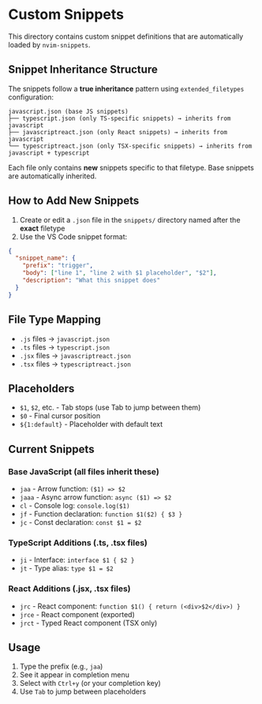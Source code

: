 # Custom Snippets

This directory contains custom snippet definitions that are automatically loaded by `nvim-snippets`.

## Snippet Inheritance Structure

The snippets follow a **true inheritance** pattern using `extended_filetypes` configuration:

```
javascript.json (base JS snippets)
├── typescript.json (only TS-specific snippets) → inherits from javascript
├── javascriptreact.json (only React snippets) → inherits from javascript  
└── typescriptreact.json (only TSX-specific snippets) → inherits from javascript + typescript
```

Each file only contains **new** snippets specific to that filetype. Base snippets are automatically inherited.

## How to Add New Snippets

1. Create or edit a `.json` file in the `snippets/` directory named after the **exact** filetype
2. Use the VS Code snippet format:

```json
{
  "snippet_name": {
    "prefix": "trigger",
    "body": ["line 1", "line 2 with $1 placeholder", "$2"],
    "description": "What this snippet does"
  }
}
```

## File Type Mapping

- `.js` files → `javascript.json`
- `.ts` files → `typescript.json` 
- `.jsx` files → `javascriptreact.json`
- `.tsx` files → `typescriptreact.json`

## Placeholders

- `$1`, `$2`, etc. - Tab stops (use Tab to jump between them)
- `$0` - Final cursor position
- `${1:default}` - Placeholder with default text

## Current Snippets

### Base JavaScript (all files inherit these)
- `jaa` - Arrow function: `($1) => $2`
- `jaaa` - Async arrow function: `async ($1) => $2`  
- `cl` - Console log: `console.log($1)`
- `jf` - Function declaration: `function $1($2) { $3 }`
- `jc` - Const declaration: `const $1 = $2`

### TypeScript Additions (.ts, .tsx files)
- `ji` - Interface: `interface $1 { $2 }`
- `jt` - Type alias: `type $1 = $2`

### React Additions (.jsx, .tsx files)
- `jrc` - React component: `function $1() { return (<div>$2</div>) }`
- `jrce` - React component (exported)
- `jrct` - Typed React component (TSX only)

## Usage

1. Type the prefix (e.g., `jaa`)
2. See it appear in completion menu
3. Select with `Ctrl+y` (or your completion key)
4. Use `Tab` to jump between placeholders